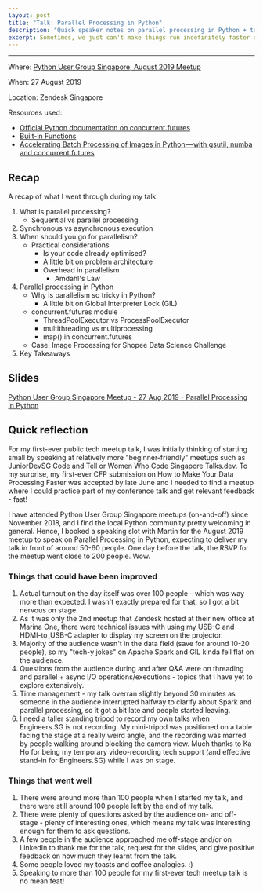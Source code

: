 ```yaml
---
layout: post
title: "Talk: Parallel Processing in Python"
description: "Quick speaker notes on parallel processing in Python + talk reflection"
excerpt: Sometimes, we just can't make things run indefinitely faster on a single worker.
---
```

---
Where: [Python User Group Singapore, August 2019 Meetup](https://www.meetup.com/Singapore-Python-User-Group/events/263765155/)

When: 27 August 2019

Location: Zendesk Singapore

Resources used:
- [Official Python documentation on concurrent.futures](https://docs.python.org/3/library/concurrent.futures.html)
- [Built-in Functions](https://docs.python.org/3/library/functions.html#map)
- [Accelerating Batch Processing of Images in Python — with gsutil, numba and concurrent.futures](_posts/2019-05-27-accelerating-batch-processing.md)

## Recap

A recap of what I went through during my talk:

1. What is parallel processing?
    - Sequential vs parallel processing
2. Synchronous vs asynchronous execution
3. When should you go for parallelism?
    - Practical considerations
        - Is your code already optimised?
        - A little bit on problem architecture
        - Overhead in parallelism
            - Amdahl's Law
4. Parallel processing in Python
    - Why is parallelism so tricky in Python?
        - A little bit on Global Interpreter Lock (GIL)
    - concurrent.futures module
        - ThreadPoolExecutor vs ProcessPoolExecutor
        - multithreading vs multiprocessing
        - map() in concurrent.futures
    - Case: Image Processing for Shopee Data Science Challenge
5. Key Takeaways

## Slides

[Python User Group Singapore Meetup - 27 Aug 2019 - Parallel Processing in Python](https://docs.google.com/presentation/d/1B_gQxqIWOsqJFogw_F5e_6qd9jZFPlIKvCNtLe8tKP4/edit?usp=sharing)

## Quick reflection

For my first-ever public tech meetup talk, I was initially thinking of starting small by speaking at relatively more "beginner-friendly" meetups such as JuniorDevSG Code and Tell or Women Who Code Singapore Talks.dev. To my surprise, my first-ever CFP submission on How to Make Your Data Processing Faster was accepted by late June and I needed to find a meetup where I could practice part of my conference talk and get relevant feedback - fast!

I have attended Python User Group Singapore meetups (on-and-off) since November 2018, and I find the local Python community pretty welcoming in general. Hence, I booked a speaking slot with Martin for the August 2019 meetup to speak on Parallel Processing in Python, expecting to deliver my talk in front of around 50-60 people. One day before the talk, the RSVP for the meetup went close to 200 people. Wow.

### Things that could have been improved

1. Actual turnout on the day itself was over 100 people - which was way more than expected. I wasn't exactly prepared for that, so I got a bit nervous on stage.
2. As it was only the 2nd meetup that Zendesk hosted at their new office at Marina One, there were technical issues with using my USB-C and HDMI-to_USB-C adapter to display my screen on the projector.
3. Majority of the audience wasn't in the data field (save for around 10-20 people), so my "tech-y jokes" on Apache Spark and GIL kinda fell flat on the audience.
4. Questions from the audience during and after Q&A were on threading and parallel + async I/O operations/executions - topics that I have yet to explore extensively.
5. Time management - my talk overran slightly beyond 30 minutes as someone in the audience interrupted halfway to clarify about Spark and parallel processing, so it got a bit late and people started leaving.
6. I need a taller standing tripod to record my own talks when Engineers.SG is not recording. My mini-tripod was positioned on a table facing the stage at a really weird angle, and the recording was marred by people walking around blocking the camera view. Much thanks to Ka Ho for being my temporary video-recording tech support (and effective stand-in for Engineers.SG) while I was on stage.

### Things that went well

1. There were around more than 100 people when I started my talk, and there were still around 100 people left by the end of my talk.
2. There were plenty of questions asked by the audience on- and off- stage - plenty of interesting ones, which means my talk was interesting enough for them to ask questions.
3. A few people in the audience approached me off-stage and/or on LinkedIn to thank me for the talk, request for the slides, and give positive feedback on how much they learnt from the talk.
4. Some people loved my toasts and coffee analogies. :)
5. Speaking to more than 100 people for my first-ever tech meetup talk is no mean feat!
